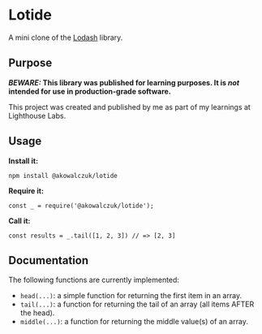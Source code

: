 # Lotide

A mini clone of the [Lodash](https://lodash.com) library.

## Purpose

**_BEWARE:_ This library was published for learning purposes. It is _not_ intended for use in production-grade software.**

This project was created and published by me as part of my learnings at Lighthouse Labs. 

## Usage

**Install it:**

`npm install @akowalczuk/lotide`

**Require it:**

`const _ = require('@akowalczuk/lotide');`

**Call it:**

`const results = _.tail([1, 2, 3]) // => [2, 3]`

## Documentation

The following functions are currently implemented:

* `head(...)`: a simple function for returning the first item in an array. 
* `tail(...)`: a function for returning the tail of an array (all items AFTER the head).
* `middle(...)`: a function for returning the middle value(s) of an array. 